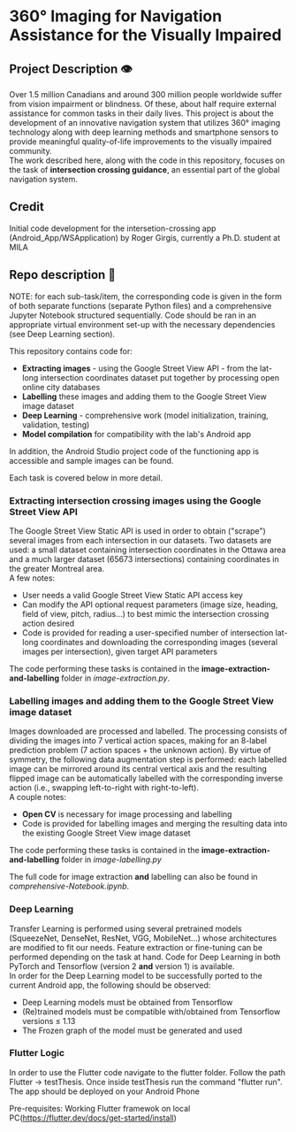 # 360° Imaging for Navigation Assistance for the Visually Impaired   

## Project Description 👁
Over 1.5 million Canadians and around 300 million people worldwide suffer from vision impairment or blindness. Of these, about half require external assistance for common tasks in their daily lives. This project is about the development of an innovative navigation system that utilizes 360° imaging technology along with deep learning methods and smartphone sensors to provide meaningful quality-of-life improvements to the visually impaired community.  
The work described here, along with the code in this repository, focuses on the task of __intersection crossing guidance__, an essential part of the global navigation system. 

## Credit
Initial code development for the intersetion-crossing app (Android_App/WSApplication) by Roger Girgis, currently a Ph.D. student at MILA

## Repo description 📝
NOTE: for each sub-task/item, the corresponding code is given in the form of both separate functions (separate Python files) and a comprehensive Jupyter Notebook structured sequentially. Code should be ran in an appropriate virtual environment set-up with the necessary dependencies (see  Deep Learning section).
  
This repository contains code for:
* __Extracting images__ - using the Google Street View API - from the lat-long intersection coordinates dataset put together by processing open online city databases 
* __Labelling__ these images and adding them to the Google Street View image dataset
* __Deep Learning__ - comprehensive work (model initialization, training, validation, testing)
* __Model compilation__ for compatibility with the lab's Android app

In addition, the Android Studio project code of the functioning app is accessible and sample images can be found.

Each task is covered below in more detail. 

### Extracting intersection crossing images using the Google Street View API
The Google Street View Static API is used in order to obtain ("scrape") several images from each intersection in our datasets. Two datasets are used: a small dataset containing intersection coordinates in the Ottawa area and a much larger dataset (65673 intersections) containing coordinates in the greater Montreal area.   
A few notes:
- User needs a valid Google Street View Static API access key
- Can modify the API optional request parameters (image size, heading, field of view, pitch, radius...) to best mimic the intersection crossing action desired
- Code is provided for reading a user-specified number of intersection lat-long coordinates and downloading the corresponding images (several images per intersection), given target API parameters

The code performing these tasks is contained in the __image-extraction-and-labelling__ folder in _image-extraction.py_. 

### Labelling images and adding them to the Google Street View image dataset
Images downloaded are processed and labelled. The processing consists of dividing the images into 7 vertical action spaces, making for an 8-label prediction problem (7 action spaces + the unknown action). By virtue of symmetry, the following data augmentation step is performed: each labelled image can be mirrored around its central vertical axis and the resulting flipped image can be automatically labelled with the corresponding inverse action (i.e., swapping left-to-right with right-to-left).   
A couple notes:
- __Open CV__ is necessary for image processing and labelling
- Code is provided for labelling images and merging the resulting data into the existing Google Street View image dataset  

The code performing these tasks is contained in the __image-extraction-and-labelling__ folder in _image-labelling.py_

The full code for image extraction __and__ labelling can also be found in _comprehensive-Notebook.ipynb_.

### Deep Learning
Transfer Learning is performed using several pretrained models (SqueezeNet, DenseNet, ResNet, VGG, MobileNet...) whose architectures are modified to fit our needs. Feature extraction or fine-tuning can be performed depending on the task at hand. Code for Deep Learning in both PyTorch and Tensorflow (version 2 __and__ version 1) is available.   
In order for the Deep Learning model to be successfully ported to the current Android app, the following should be observed:
- Deep Learning models must be obtained from Tensorflow
- (Re)trained models must be compatible with/obtained from Tensorflow versions ≤ 1.13 
- The Frozen graph of the model must be generated and used

### Flutter Logic
In order to use the Flutter code navigate to the flutter folder. Follow the path Flutter -> testThesis. Once inside testThesis run the command "flutter run". The app should be deployed on your Android Phone

Pre-requisites:
Working Flutter framewok on local PC(https://flutter.dev/docs/get-started/install)

